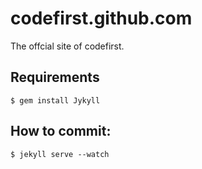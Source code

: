 codefirst.github.com
===========================
The offcial site of codefirst.

Requirements
---------------------------

    $ gem install Jykyll

How to commit:
---------------------------

    $ jekyll serve --watch


